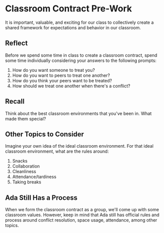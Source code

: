# Classroom Contract Pre-Work

It is important, valuable, and exciting for our class to collectively create a shared framework for expectations and behavior in our classroom.

## Reflect

Before we spend some time in class to create a classroom contract, spend some time individually considering your answers to the following prompts:

1. How do you want someone to treat you?
1. How do you want to peers to treat one another?
1. How do you think your peers want to be treated?
1. How should we treat one another when there's a conflict?

## Recall

Think about the best classroom environments that you've been in. What made them special?

## Other Topics to Consider

Imagine your own idea of the ideal classroom environment. For that ideal classroom environment, what are the rules around:

1. Snacks
1. Collaboration
1. Cleanliness
1. Attendance/tardiness
1. Taking breaks

## Ada Still Has a Process

When we form the classroom contract as a group, we'll come up with some classroom values. However, keep in mind that Ada still has official rules and process around conflict resolution, space usage, attendance, among other topics.